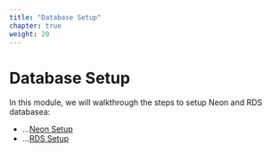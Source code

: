 ```yaml
---
title: "Database Setup"
chapter: true
weight: 20
---
```


# Database Setup

In this module, we will walkthrough the steps to setup Neon and RDS databasea:

* ...[Neon Setup](../2_NeonSetup/_index.md)
* ...[RDS Setup](../1_RDSSetup/_index.md)
